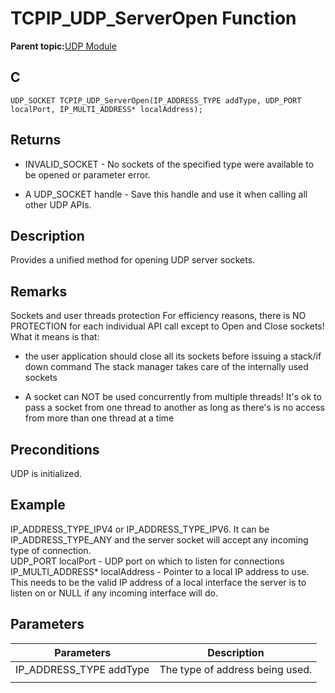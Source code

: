 # TCPIP\_UDP\_ServerOpen Function

**Parent topic:**[UDP Module](GUID-D2D8E9C8-0778-41E2-8F0B-194954B92250.md)

## C

```
UDP_SOCKET TCPIP_UDP_ServerOpen(IP_ADDRESS_TYPE addType, UDP_PORT localPort, IP_MULTI_ADDRESS* localAddress); 
```

## Returns

-   INVALID\_SOCKET - No sockets of the specified type were available to be opened or parameter error.

-   A UDP\_SOCKET handle - Save this handle and use it when calling all other UDP APIs.


## Description

Provides a unified method for opening UDP server sockets.

## Remarks

Sockets and user threads protection For efficiency reasons, there is NO PROTECTION for each individual API call except to Open and Close sockets! What it means is that:

-   the user application should close all its sockets before issuing a stack/if down command The stack manager takes care of the internally used sockets

-   A socket can NOT be used concurrently from multiple threads! It's ok to pass a socket from one thread to another as long as there's is no access from more than one thread at a time


## Preconditions

UDP is initialized.

## Example

IP\_ADDRESS\_TYPE\_IPV4 or IP\_ADDRESS\_TYPE\_IPV6. It can be IP\_ADDRESS\_TYPE\_ANY and the server socket will accept any incoming type of connection.<br />UDP\_PORT localPort - UDP port on which to listen for connections IP\_MULTI\_ADDRESS\* localAddress - Pointer to a local IP address to use. This needs to be the valid IP address of a local interface the server is to listen on or NULL if any incoming interface will do.

## Parameters

|Parameters|Description|
|----------|-----------|
|IP\_ADDRESS\_TYPE addType|The type of address being used.|
|||

